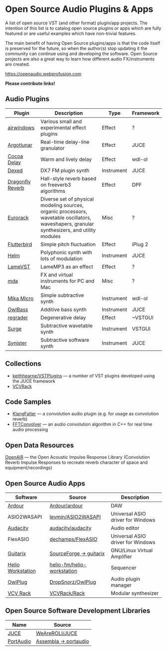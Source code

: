 
Open Source Audio Plugins & Apps
===================

A list of open source VST (and other format) plugin/app projects. The intention of this list is to catalog open source plugins or apps which are fully featured or are useful examples which have non-trivial features.

The main benefit of having Open Source plugins/apps is that the code itself is preserved for the future, so when the author(s) stop updating it the community can continue using and developing the software. Open Source projects are also a great way to learn how different audio FX/instruments are created.

https://openaudio.webprofusion.com

**Please contribute links!**

Audio Plugins
----------

| Plugin | Description | Type | Framework |
| --- | --- | --- | --- |
| [airwindows](https://github.com/airwindows/airwindows) | Various small and experimental effect plugins | Effect | ? |
| [Argotlunar](https://github.com/mourednik/argotlunar) | Real-time delay-line granulator | Effect | JUCE |
| [Cocoa Delay](https://github.com/tesselode/cocoa-delay) | Warm and lively delay | Effect | wdl-ol |
| [Dexed](https://github.com/asb2m10/dexed) | DX7 FM plugin synth | Instrument | JUCE |
| [Dragonfly Reverb](https://github.com/michaelwillis/dragonfly-reverb) | Hall-style reverb based on freeverb3 algorithms | Effect | DPF |
| [Eurorack](https://github.com/VCVRack/AudibleInstruments) | Diverse set of physical modeling sources, organic processors, wavetable oscillators, waveshapers, granular synthesizers, and utility modules | Misc | ? |
| [Flutterbird](https://github.com/tesselode/flutterbird) | Simple pitch fluctuation | Effect | iPlug 2 |
| [Helm](https://github.com/mtytel/helm) | Polyphonic synth with lots of modulation | Instrument | JUCE |
| [LameVST](https://github.com/Iunusov/LameVST) | LameMP3 as an effect | Effect | ? |
| [mda](https://sourceforge.net/projects/mda-vst/) | FX and virtual instruments for PC and Mac | Misc | ? |
| [Mika Micro](https://github.com/tesselode/mika-micro) | Simple subtractive synth | Instrument | wdl-ol |
| [OwlBass](https://github.com/PentagramPro/OwlBass) | Additive bass synth | Instrument | JUCE |
| [regrader](https://github.com/igorski/regrader) | Degenerative delay | Effect | ~VSTGUI |
| [Surge](https://surge-synthesizer.github.io/) | Subtractive wavetable synth | Instrument | VSTGUI |
| [Synister](https://github.com/the-synister/the-source) | Subtractive software synth | Instrument | JUCE |

Collections
-----------

* [keithhearne/VSTPlugins](https://github.com/keithhearne/VSTPlugins) — a number of VST plugins developed using the JUCE framework 
* [VCVRack](https://github.com/VCVRack)

Code Samples
-----------

* [KlangFalter](https://github.com/HiFi-LoFi/KlangFalter) — a convolution audio plugin (e.g. for usage as convolution reverb)
* [FFTConvolver](https://github.com/HiFi-LoFi/FFTConvolver) — an audio convolution algorithm in C++ for real time audio processing

Open Data Resources
-------------------

[OpenAIR](http://www.openairlib.net/) — the Open Acoustic Impulse Response Library (Convolution Reverb Impulse Responses to recreate reverb character of space and equipment/recordings)

Open Source Audio Apps
----------------------

| Software | Source | Description |
| --- | --- | --- |
| [Ardour](https://ardour.org/) | [Ardour/ardour](https://github.com/Ardour/ardour) | DAW |
| ASIO2WASAPI | [levmin/ASIO2WASAPI](https://github.com/levmin/ASIO2WASAPI) | Universal ASIO driver for Windows |
| [Audacity](https://www.audacityteam.org/) | [audacity/audacity](https://github.com/audacity/audacity) | Audio editor |
| FlexASIO | [dechamps/FlexASIO](https://github.com/dechamps/FlexASIO) | Universal ASIO driver for Windows |
| [Guitarix](https://guitarix.org/) | [SourceForge → guitarix](https://sourceforge.net/projects/guitarix/) | GNU/Linux Virtual Amplifier |
| [Helio Workstation](https://helio.fm/) | [helio-fm/helio-workstation](https://github.com/helio-fm/helio-workstation) | Sequencer |
| [OwlPlug](https://owlplug.com/) | [DropSnorz/OwlPlug](https://github.com/DropSnorz/OwlPlug) | Audio plugin manager |
| [VCV Rack](https://vcvrack.com/) | [VCVRack/Rack](https://github.com/VCVRack/Rack) | Modular synthesizer |

Open Source Software Development Libraries
----------------------

| Name | Source |
| --- | --- |
| [JUCE](https://juce.com/) | [WeAreROLI/JUCE](https://github.com/WeAreROLI/JUCE) |
| [PortAudio](http://www.portaudio.com/) | [Assembla → portaudio](https://app.assembla.com/spaces/portaudio/git/source) |
